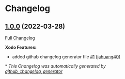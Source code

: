 # Changelog

## [1.0.0](https://github.com/jahuang40/ConventionalCommitSample/tree/1.0.0) (2022-03-28)

[Full Changelog](https://github.com/jahuang40/ConventionalCommitSample/compare/a9483a5163c1d470333acef52fef5bccad48153e...1.0.0)

**Xodo Features:**

- added github changelog generator file [\#1](https://github.com/jahuang40/ConventionalCommitSample/pull/1) ([jahuang40](https://github.com/jahuang40))



\* *This Changelog was automatically generated by [github_changelog_generator](https://github.com/github-changelog-generator/github-changelog-generator)*

